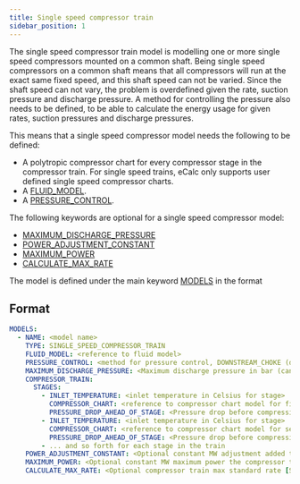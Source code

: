 ```yaml
---
title: Single speed compressor train
sidebar_position: 1
---
```


The single speed compressor train model is modelling one or more single speed compressors mounted on a common shaft.
Being single speed compressors on a common shaft means that all compressors will run at the exact same fixed speed, and
this shaft speed can not be varied. Since the shaft speed can not vary, the problem is overdefined given the rate,
suction pressure and discharge pressure. A method for controlling the pressure also needs to be defined, to be able
to calculate the energy usage for given rates, suction pressures and discharge pressures.

This means that a single speed compressor model needs the following to be defined:

- A polytropic compressor chart for every compressor stage in the compressor train. For single speed trains, eCalc
  only supports user defined single speed compressor charts.
- A [FLUID_MODEL](/about/references/FLUID_MODEL.md).
- A [PRESSURE_CONTROL](/about/references/PRESSURE_CONTROL.md).

The following keywords are optional for a single speed compressor model:

- [MAXIMUM_DISCHARGE_PRESSURE](/about/references/MAXIMUM_DISCHARGE_PRESSURE.md)
- [POWER_ADJUSTMENT_CONSTANT](/about/references/POWER_ADJUSTMENT_CONSTANT.md)
- [MAXIMUM_POWER](/about/references/MAXIMUM_POWER.md)
- [CALCULATE_MAX_RATE](/about/references/CALCULATE_MAX_RATE.md)

The model is defined under the main keyword [MODELS](/about/references/MODELS.md) in the format

## Format

~~~~~~~~yaml
MODELS:
  - NAME: <model name>
    TYPE: SINGLE_SPEED_COMPRESSOR_TRAIN
    FLUID_MODEL: <reference to fluid model>
    PRESSURE_CONTROL: <method for pressure control, DOWNSTREAM_CHOKE (default), UPSTREAM_CHOKE, , INDIVIDUAL_ASV_PRESSURE, INDIVIDUAL_ASV_RATE or COMMON_ASV>
    MAXIMUM_DISCHARGE_PRESSURE: <Maximum discharge pressure in bar (can only use if pressure control is DOWNSTREAM_CHOKE)>
    COMPRESSOR_TRAIN:
      STAGES:
        - INLET_TEMPERATURE: <inlet temperature in Celsius for stage>
          COMPRESSOR_CHART: <reference to compressor chart model for first stage, must be defined in MODELS or FACILITY_INPUTS>
          PRESSURE_DROP_AHEAD_OF_STAGE: <Pressure drop before compression stage [in bar]>
        - INLET_TEMPERATURE: <inlet temperature in Celsius for stage>
          COMPRESSOR_CHART: <reference to compressor chart model for second stage, must be defined in MODELS or FACILITY_INPUTS>
          PRESSURE_DROP_AHEAD_OF_STAGE: <Pressure drop before compression stage [in bar]>
        - ... and so forth for each stage in the train
    POWER_ADJUSTMENT_CONSTANT: <Optional constant MW adjustment added to the model>
    MAXIMUM_POWER: <Optional constant MW maximum power the compressor train can require>
    CALCULATE_MAX_RATE: <Optional compressor train max standard rate [Sm3/day] in result if set to true. Default false. Use with caution. This will increase runtime significantly. >
~~~~~~~~
